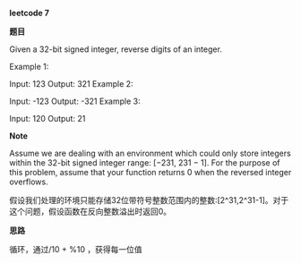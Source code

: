**leetcode 7**

**题目**

Given a 32-bit signed integer, reverse digits of an integer.

Example 1:

Input: 123
Output: 321
Example 2:

Input: -123
Output: -321
Example 3:

Input: 120
Output: 21

**Note**

Assume we are dealing with an environment which could only store integers within the 32-bit signed integer range: [−231,  231 − 1].
For the purpose of this problem, assume that your function returns 0 when the reversed integer overflows.

假设我们处理的环境只能存储32位带符号整数范围内的整数:[2^31,2^31-1]。对于这个问题，假设函数在反向整数溢出时返回0。

**思路**

循环，通过/10  +  %10 ，获得每一位值

